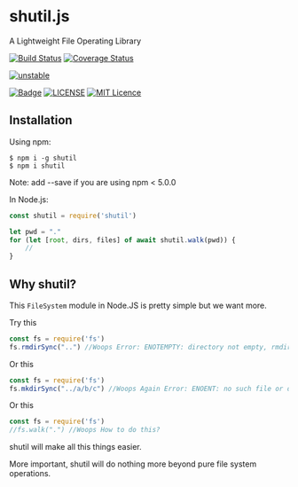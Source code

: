 # shutil.js

A Lightweight File Operating Library

[![Build Status](https://travis-ci.org/moriyalb/shutil.js.svg?branch=master)](https://travis-ci.org/moriyalb/shutil.js)
[![Coverage Status](https://coveralls.io/repos/github/moriyalb/shutil.js/badge.svg?branch=master)](https://coveralls.io/github/moriyalb/shutil.js?branch=master)

[![unstable](http://badges.github.io/stability-badges/dist/unstable.svg)](http://github.com/badges/stability-badges)
<!-- [![stable](http://badges.github.io/stability-badges/dist/stable.svg)](http://github.com/badges/stability-badges) -->

[![Badge](https://img.shields.io/badge/link-996.icu-%23FF4D5B.svg?style=flat-square)](https://996.icu/#/en_US)
[![LICENSE](https://img.shields.io/badge/license-Anti%20996-blue.svg?style=flat-square)](https://github.com/996icu/996.ICU/blob/master/LICENSE)
[![MIT Licence](https://badges.frapsoft.com/os/mit/mit.svg?v=103)](https://opensource.org/licenses/mit-license.php)

## Installation

Using npm:
```shell
$ npm i -g shutil
$ npm i shutil
```
Note: add --save if you are using npm < 5.0.0

In Node.js:
```js
const shutil = require('shutil')

let pwd = "."
for (let [root, dirs, files] of await shutil.walk(pwd)) {
	//
}
```

## Why shutil?

This `FileSystem` module in Node.JS is pretty simple but we want more.

Try this
```js
const fs = require('fs')
fs.rmdirSync("..") //Woops Error: ENOTEMPTY: directory not empty, rmdir ".."
```

Or this
```js
const fs = require('fs')
fs.mkdirSync("../a/b/c") //Woops Again Error: ENOENT: no such file or directory, mkdir "./a/b/c"
```

Or this
```js
const fs = require('fs')
//fs.walk(".") //Woops How to do this?
```

shutil will make all this things easier. 

More important, shutil will do nothing more beyond pure file system operations.
